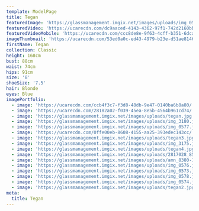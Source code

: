 ```yaml
---
template: ModelPage
title: Tegan
featuredImage: 'https://glassmanagement.imgix.net/images/uploads/img_0580.jpg'
featuredVideo: 'https://ucarecdn.com/dc9aaced-4143-4362-97f1-742d2160bb01/'
featuredVideoMobile: 'https://ucarecdn.com/ccc8de8e-9f63-4cff-b351-6dca75e994cc/'
imageThumbnail: 'https://ucarecdn.com/53ed0a0c-ed43-4979-b23e-d51ae8146daf/'
firstName: Tegan
collection: Classic
height: 168cm
bust: 88cm
waist: 74cm
hips: 91cm
size: '8'
shoeSize: '7.5'
hair: Blonde
eyes: Blue
imagePortfolio:
  - image: 'https://ucarecdn.com/ccb4f3c7-f3d8-48db-9e47-0140ba6b8a80/'
  - image: 'https://ucarecdn.com/28182a02-f039-45ea-8e5b-4564b961cd74/'
  - image: 'https://glassmanagement.imgix.net/images/uploads/tegan.jpg'
  - image: 'https://glassmanagement.imgix.net/images/uploads/img_3180.jpg'
  - image: 'https://glassmanagement.imgix.net/images/uploads/img_0577.jpg'
  - image: 'https://ucarecdn.com/0ffe00eb-8608-4155-aa25-393edec143cc/'
  - image: 'https://glassmanagement.imgix.net/images/uploads/tegan3.jpg'
  - image: 'https://glassmanagement.imgix.net/images/uploads/img_3175.jpg'
  - image: 'https://glassmanagement.imgix.net/images/uploads/tegan4.jpg'
  - image: 'https://glassmanagement.imgix.net/images/uploads/2817028_8595970.jpg'
  - image: 'https://glassmanagement.imgix.net/images/uploads/amn_8380-1-_preview.jpg'
  - image: 'https://glassmanagement.imgix.net/images/uploads/img_0576.jpg'
  - image: 'https://glassmanagement.imgix.net/images/uploads/img_0573.jpg'
  - image: 'https://glassmanagement.imgix.net/images/uploads/img_0578.jpg'
  - image: 'https://glassmanagement.imgix.net/images/uploads/img_0574.jpg'
  - image: 'https://glassmanagement.imgix.net/images/uploads/tegan2.jpg'
meta:
  title: Tegan
---
```


